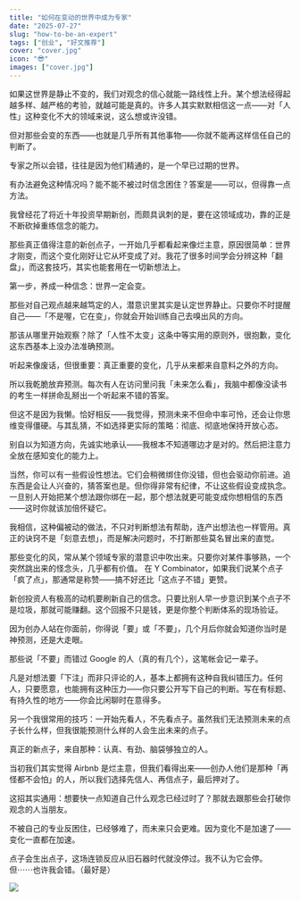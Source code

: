 ```yaml
---
title: "如何在变动的世界中成为专家"
date: "2025-07-27"
slug: "how-to-be-an-expert"
tags: ["创业", "好文推荐"]
cover: "cover.jpg"
icon: "😎"
images: ["cover.jpg"]
---
```

如果这世界是静止不变的，我们对观念的信心就能一路线性上升。某个想法经得起越多样、越严格的考验，就越可能是真的。许多人其实默默相信这一点——对「人性」这种变化不大的领域来说，这么想或许没错。



但对那些会变的东西——也就是几乎所有其他事物——你就不能再这样信任自己的判断了。



专家之所以会错，往往是因为他们精通的，是一个早已过期的世界。



有办法避免这种情况吗？能不能不被过时信念困住？答案是——可以，但得靠一点方法。



我曾经花了将近十年投资早期新创，而颇具讽刺的是，要在这领域成功，靠的正是不断砍掉重练信念的能力。



那些真正值得注意的新创点子，一开始几乎都看起来像烂主意，原因很简单：世界才刚变，而这个变化刚好让它从坏变成了对。我花了很多时间学会分辨这种「翻盘」，而这套技巧，其实也能套用在一切新想法上。



第一步，养成一种信念：世界一定会变。



那些对自己观点越来越笃定的人，潜意识里其实是认定世界静止。只要你不时提醒自己——「不是喔，它在变」，你就会开始训练自己去嗅出风的方向。



那该从哪里开始观察？除了「人性不太变」这条中等实用的原则外，很抱歉，变化这东西基本上没办法准确预测。



听起来像废话，但很重要：真正重要的变化，几乎从来都来自意料之外的方向。



所以我乾脆放弃预测。每次有人在访问里问我「未来怎么看」，我脑中都像没读书的考生一样拼命乱掰出一个听起来不错的答案。



但这不是因为我懒。恰好相反——我觉得，预测未来不但命中率可怜，还会让你思维变得僵硬。与其乱猜，不如选择更实际的策略：彻底、彻底地保持开放心态。



别自以为知道方向，先诚实地承认——我根本不知道哪边才是对的。然后把注意力全放在感知变化的能力上。



当然，你可以有一些假设性想法。它们会稍微绑住你没错，但也会驱动你前进。追东西是会让人兴奋的，猜答案也是。但你得非常有纪律，不让这些假设变成执念。
一旦别人开始把某个想法跟你绑在一起，那个想法就更可能变成你想相信的东西——这时你就该加倍怀疑它。



我相信，这种偏被动的做法，不只对判断想法有帮助，连产出想法也一样管用。真正的诀窍不是「刻意去想」，而是解决问题时，不打断那些莫名冒出来的直觉。



那些变化的风，常从某个领域专家的潜意识中吹出来。只要你对某件事够熟，一个突然跳出来的怪念头，几乎都有价值。
在 Y Combinator，如果我们说某个点子「疯了点」，那通常是称赞——搞不好还比「这点子不错」更赞。



新创投资人有极高的动机要刷新自己的信念。只要比别人早一步意识到某个点子不是垃圾，那就可能赚翻。这个回报不只是钱，更是你整个判断体系的现场验证。



因为创办人站在你面前，你得说「要」或「不要」，几个月后你就会知道你当时是神预测，还是大走眼。



那些说「不要」而错过 Google 的人（真的有几个），这笔帐会记一辈子。



凡是对想法要「下注」而非只评论的人，基本上都拥有这种自我纠错压力。任何人，只要愿意，也能拥有这种压力——你只要公开写下自己的判断。写在有标题、有持久性的地方——你会比闲聊时在意得多。



另一个我很常用的技巧：一开始先看人，不先看点子。虽然我们无法预测未来的点子长什么样，但我很能预测什么样的人会生出未来的点子。



真正的新点子，来自那种：认真、有劲、脑袋够独立的人。



当初我们其实觉得 Airbnb 是烂主意，但我们看得出来——创办人他们是那种「再怪都不会怕」的人，所以我们选择先信人、再信点子，最后押对了。



这招其实通用：想要快一点知道自己什么观念已经过时了？那就去跟那些会打破你观念的人当朋友。



不被自己的专业反困住，已经够难了，而未来只会更难。因为变化不是加速了——变化一直都在加速。



点子会生出点子，这场连锁反应从旧石器时代就没停过。我不认为它会停。
但⋯⋯也许我会错。（最好是）




![](https://prod-files-secure.s3.us-west-2.amazonaws.com/112d0858-5090-4d34-a606-b75eb8d65fd2/46476355-9cf3-4e99-9b7a-3531bc426380/1000202064.png?X-Amz-Algorithm=AWS4-HMAC-SHA256&X-Amz-Content-Sha256=UNSIGNED-PAYLOAD&X-Amz-Credential=ASIAZI2LB466QS6Q4CNW%2F20250818%2Fus-west-2%2Fs3%2Faws4_request&X-Amz-Date=20250818T082050Z&X-Amz-Expires=3600&X-Amz-Security-Token=IQoJb3JpZ2luX2VjEFgaCXVzLXdlc3QtMiJHMEUCIQCBqQElf5D%2FtxMT5oxQ63%2FrwzWljxCUF0qYdip%2FVwb%2FbwIgMSJCWhDGbm4%2BHwLOAmw1tjrcgnZ5p31X%2FgWhd%2FJlcUIqiAQIoP%2F%2F%2F%2F%2F%2F%2F%2F%2F%2FARAAGgw2Mzc0MjMxODM4MDUiDDsqckHTy2S4cIHOgCrcA4kaBGw4pDR%2Fckl5t%2BdmaKlYEcykJvXVMOmi5FvWbpEwcAUqjrcFYU%2Fq8HPjjFPSaasrmSBo6jmbEU25tLBiSuNexsK9m9gsr4mmjTUZIrxCTPAQwvbAo9I10RH0Xq2LjrOAy5jVTmJnD7jT1%2FaqFtPknjXxGNSUCKA7KrGEhtEvpCuT10qwySTnJz61ewsOKLrevZK%2Fc9c%2BHjSipfM5CNQQLQ2MRDkD2j04fb9HLdXhOPc1OniWKZj7Um%2F%2BcVPIktNWuZMu3bsDdSxHiMZ9XFhmt9AKrLXzd7crtwFkggSzPi996y7utbizl0K96T1fjfQ%2B%2BK0INEM7L49SMO7u%2F4dJGRPosWXv8veWcf498cptt2zPVKKSrrSsuSvanGnZya1PIOMWU9CBTGg8vL0TGRI%2BGsKqgW%2B4uif1YpxoI%2Fhjzj9lxo%2FCPphrjim5owWZKDQJiUv8vD6fiHwoLRwlt46Jlz7F8HF1Jy%2BtkQNThLGmnK0RDp6qXSkathjj%2F%2B2r4f%2BeBlVHKKJ4MRHyOKoWCvK3E18ApaCBIzVZsoEP%2BKGO0vH2MGA%2BjzufOv3klL0snQvNTj9rjZbYOQuReowpK3T1F%2BF3jdVIJJI8jl%2BCU%2FKf0%2BGZ6Z5nqQ8XvkDYMJWoi8UGOqUBTggOF2Le1tV1SxcMObS6V0kuQ1tiwelQAkNqiNzSJDHxpSB%2F7PVkFNpHlm7I3xpAoS65BzjIM9Vk33iV3rCxtnDQWrFN5QaJeLsJUheEXM4qbrxKva59rf%2Bgv9S%2FHppjQwJ5DJ7vXECpYEz366BcFfjrwlrzAFCJNMr7hIenu5%2FXK9KhgDBrdpRC9cEdUY9nN8Zt8EFjOOeq1kssc0YTmG3PR0CU&X-Amz-Signature=9c795e5d3232fa45dc6ffd368693a02eadb378d71d50b5f65ba8a6f45f39a8c0&X-Amz-SignedHeaders=host&x-amz-checksum-mode=ENABLED&x-id=GetObject)

